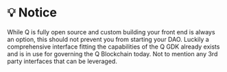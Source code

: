# 💡 Notice

While Q is fully open source and custom building your front end is always an option, this should not prevent you from starting your DAO. Luckily a comprehensive interface fitting the capabilities of the Q GDK already exists and is in use for governing the Q Blockchain today. Not to mention any 3rd party interfaces that can be leveraged.



